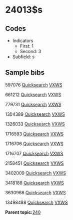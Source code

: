 # 24013$s

## Codes

-   Indicators
    -   First: 1
    -   Second: 3
-   Subfield: s

## Sample bibs

597076 [Quicksearch](https://search.library.yale.edu/catalog/597076) [VXWS](http://prodorbis.library.yale.edu:7014/vxws/GetHoldingsService?bibId=597076)

661212 [Quicksearch](https://search.library.yale.edu/catalog/661212) [VXWS](http://prodorbis.library.yale.edu:7014/vxws/GetHoldingsService?bibId=661212)

779731 [Quicksearch](https://search.library.yale.edu/catalog/779731) [VXWS](http://prodorbis.library.yale.edu:7014/vxws/GetHoldingsService?bibId=779731)

1304389 [Quicksearch](https://search.library.yale.edu/catalog/1304389) [VXWS](http://prodorbis.library.yale.edu:7014/vxws/GetHoldingsService?bibId=1304389)

1326033 [Quicksearch](https://search.library.yale.edu/catalog/1326033) [VXWS](http://prodorbis.library.yale.edu:7014/vxws/GetHoldingsService?bibId=1326033)

1716593 [Quicksearch](https://search.library.yale.edu/catalog/1716593) [VXWS](http://prodorbis.library.yale.edu:7014/vxws/GetHoldingsService?bibId=1716593)

1716706 [Quicksearch](https://search.library.yale.edu/catalog/1716706) [VXWS](http://prodorbis.library.yale.edu:7014/vxws/GetHoldingsService?bibId=1716706)

1716707 [Quicksearch](https://search.library.yale.edu/catalog/1716707) [VXWS](http://prodorbis.library.yale.edu:7014/vxws/GetHoldingsService?bibId=1716707)

2158451 [Quicksearch](https://search.library.yale.edu/catalog/2158451) [VXWS](http://prodorbis.library.yale.edu:7014/vxws/GetHoldingsService?bibId=2158451)

3402009 [Quicksearch](https://search.library.yale.edu/catalog/3402009) [VXWS](http://prodorbis.library.yale.edu:7014/vxws/GetHoldingsService?bibId=3402009)

3418188 [Quicksearch](https://search.library.yale.edu/catalog/3418188) [VXWS](http://prodorbis.library.yale.edu:7014/vxws/GetHoldingsService?bibId=3418188)

3630968 [Quicksearch](https://search.library.yale.edu/catalog/3630968) [VXWS](http://prodorbis.library.yale.edu:7014/vxws/GetHoldingsService?bibId=3630968)

13498488 [Quicksearch](https://search.library.yale.edu/catalog/13498488) [VXWS](http://prodorbis.library.yale.edu:7014/vxws/GetHoldingsService?bibId=13498488)

**Parent topic:**[240](../../tags/240/240.md)

